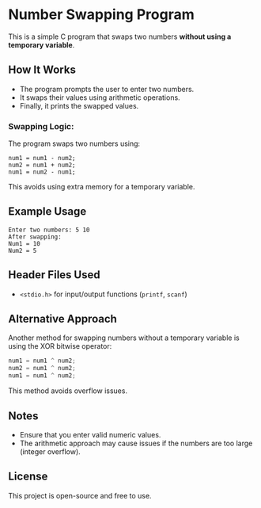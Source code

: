 # Number Swapping Program

This is a simple C program that swaps two numbers **without using a temporary variable**.

## How It Works
- The program prompts the user to enter two numbers.
- It swaps their values using arithmetic operations.
- Finally, it prints the swapped values.

### **Swapping Logic:**
The program swaps two numbers using:
```
num1 = num1 - num2;
num2 = num1 + num2;
num1 = num2 - num1;
```

This avoids using extra memory for a temporary variable.



## Example Usage
```
Enter two numbers: 5 10
After swapping:
Num1 = 10
Num2 = 5
```

## Header Files Used
- `<stdio.h>` for input/output functions (`printf`, `scanf`)

## Alternative Approach
Another method for swapping numbers without a temporary variable is using the XOR bitwise operator:
```c
num1 = num1 ^ num2;
num2 = num1 ^ num2;
num1 = num1 ^ num2;
```
This method avoids overflow issues.

## Notes
- Ensure that you enter valid numeric values.
- The arithmetic approach may cause issues if the numbers are too large (integer overflow).

## License
This project is open-source and free to use.

